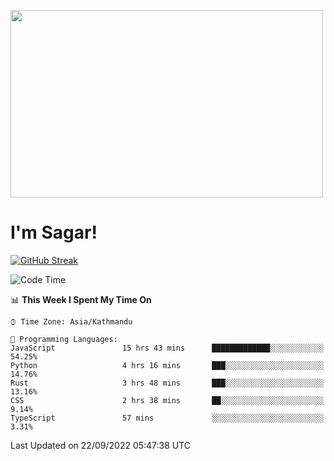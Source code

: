 
<img src="https://media.giphy.com/media/3ornk57KwDXf81rjWM/giphy.gif" width="500" height="300" frameBorder="0" class="giphy-embed" allowFullScreen></img>

#   I'm Sagar!
[![GitHub Streak](https://github-readme-streak-stats.herokuapp.com/?user=sgr2848)](https://git.io/streak-stats)
<!--START_SECTION:waka-->
![Code Time](http://img.shields.io/badge/Code%20Time-2%2C853%20hrs%2018%20mins-blue)

📊 **This Week I Spent My Time On** 

```text
⌚︎ Time Zone: Asia/Kathmandu

💬 Programming Languages: 
JavaScript               15 hrs 43 mins      █████████████░░░░░░░░░░░░   54.25% 
Python                   4 hrs 16 mins       ███░░░░░░░░░░░░░░░░░░░░░░   14.76% 
Rust                     3 hrs 48 mins       ███░░░░░░░░░░░░░░░░░░░░░░   13.16% 
CSS                      2 hrs 38 mins       ██░░░░░░░░░░░░░░░░░░░░░░░   9.14% 
TypeScript               57 mins             ░░░░░░░░░░░░░░░░░░░░░░░░░   3.31%

```


 Last Updated on 22/09/2022 05:47:38 UTC
<!--END_SECTION:waka-->
